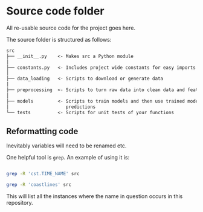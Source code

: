 # Source code folder

All re-usable source code for the project goes here.

The source folder is structured as follows:

```txt
src
├── __init__.py    <- Makes src a Python module
│
├── constants.py   <- Includes project wide constants for easy imports
│
├── data_loading   <- Scripts to download or generate data
|
├── preprocessing  <- Scripts to turn raw data into clean data and features for modeling
│
├── models         <- Scripts to train models and then use trained models to make
│                     predictions
└── tests          <- Scripts for unit tests of your functions
```

## Reformatting code

Inevitably variables will need to be renamed etc.

One helpful tool is `grep`. An example of using it is:

```bash

grep -R 'cst.TIME_NAME' src

grep -R 'coastlines' src
```

This will list all the instances where the name in question occurs in this repository.
